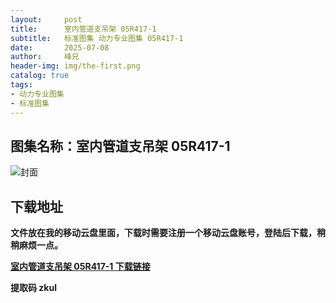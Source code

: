 ```yaml
---
layout:     post
title:      室内管道支吊架 05R417-1
subtitle:   标准图集 动力专业图集 05R417-1
date:       2025-07-08
author:     峰兄
header-img: img/the-first.png
catalog: true
tags:
- 动力专业图集
- 标准图集
---
```

## 图集名称：室内管道支吊架 05R417-1
![封面](https://pic1.imgdb.cn/item/6867954c58cb8da5c88fcbdb.jpg)


## 下载地址 ##
**文件放在我的移动云盘里面，下载时需要注册一个移动云盘账号，登陆后下载，稍稍麻烦一点。**  
  
[**室内管道支吊架 05R417-1 下载链接**](https://caiyun.139.com/w/i/2nQQTDLk21H7r)


**提取码 zkul**


